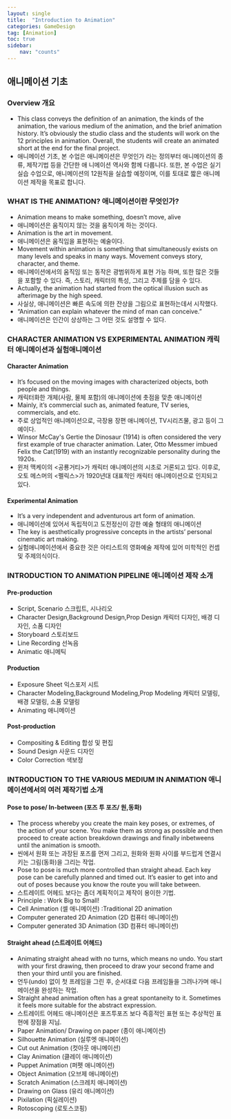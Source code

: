 ```yaml
---
layout: single
title:  "Introduction to Animation"
categories: GameDesign
tag: [Animation] 
toc: true
sidebar:
    nav: "counts"
---
```

## 애니메이션 기초
### Overview 개요
- This class conveys the definition of an animation, the kinds of the animation, the various medium
of the animation, and the brief animation history. It’s obviously the studio class and the students
will work on the 12 principles in animation. Overall, the students will create an animated short at
the end for the final project.
- 애니메이션 기초, 본 수업은 애니메이션은 무엇인가 라는 정의부터 애니메이션의 종류, 제작기법 등을 간단한 애
니메이션 역사와 함께 다룹니다. 또한, 본 수업은 실기 실습 수업으로, 애니메이션의 12원칙을 실습할 예정이며,
이를 토대로 짧은 애니메이션 제작을 목표로 합니다.

### WHAT IS THE ANIMATION? 애니메이션이란 무엇인가?
- Animation means to make something, doesn’t move, alive
- 애니메이션은 움직이지 않는 것을 움직이게 하는 것이다.
- Animation is the art in movement.
- 애니메이션은 움직임을 표현하는 예술이다.
- Movement within animation is something that
simultaneously exists on many levels and
speaks in many ways. Movement conveys
story, character, and theme. 
- 애니메이션에서의 움직임 또는 동작은 광범위하게 표현 가능
하며, 또한 많은 것들을 포함할 수 있다. 즉, 스토리, 캐릭터의
특성, 그리고 주제를 담을 수 있다.
- Actually, the animation had started from the optical illusion such as afterimage by the high speed. 
- 사실상, 애니메이션은 빠른 속도에 의한 잔상을 그림으로 표현하는데서 시작했다.
- “Animation can explain whatever the mind of man can conceive.” 
- 애니메이션은 인간이 상상하는 그 어떤 것도 설명할 수 있다. 

### CHARACTER ANIMATION VS EXPERIMENTAL ANIMATION 캐릭터 애니메이션과 실험애니메이션
#### Character Animation 
- It’s focused on the moving images with characterized objects, both people and things. 
- 캐릭터화한 개체(사람, 물체 포함)의 애니메이션에 촛점을 맞춘 애니메이션
- Mainly, it’s commercial such as, animated feature, TV series, commercials, and etc. 
- 주로 상업적인 애니메이션으로, 극장용 장편 애니메이션, TV시리즈물, 광고 등이 그 예이다.
- Winsor McCay's Gertie the Dinosaur (1914) is often considered the very first example of true character animation. Later, Otto Messmer imbued Felix the Cat(1919) with an instantly recognizable personality during the 1920s.
- 윈저 맥케이의 <공룡거티>가 캐릭터 애니메이션의 시초로 거론되고 있다. 이후로, 오토 메스머의 <펠릭스>가 1920년대 대표적인 캐릭터 애니메이션으로
인지되고 있다.
#### Experimental Animation 
- It’s a very independent and adventurous art form of animation.
- 애니메이션에 있어서 독립적이고 도전정신이 강한 예술 형태의 애니메이션
- The key is aesthetically progressive concepts in the artists’ personal cinematic art making. 
- 실험애니메이션에서 중요한 것은 아티스트의 영화예술 제작에 있어 미학적인 컨셉 및 주제의식이다.

### INTRODUCTION TO ANIMATION PIPELINE 애니메이션 제작 소개
#### Pre-production
- Script, Scenario 스크립트, 시나리오 
- Character Design,Background Design,Prop Design 캐릭터 디자인, 배경 디자인, 소품 디자인 
- Storyboard 스토리보드 
- Line Recording 선녹음 
- Animatic 애니메틱 

#### Production
- Exposure Sheet 익스포저 시트 
- Character Modeling,Background Modeling,Prop Modeling 캐릭터 모델링, 배경 모델링, 소품 모델링 
- Animating 애니메이션 

#### Post-production
- Compositing & Editing 합성 및 편집
- Sound Design 사운드 디자인
- Color Correction 색보정 

### INTRODUCTION TO THE VARIOUS MEDIUM IN ANIMATION 애니메이션에서의 여러 제작기법 소개 
#### Pose to pose/ In-between (포즈 투 포즈/ 원,동화)
- The process whereby you create the main key poses, or extremes, of the action of your scene. You make them as strong as possible and then proceed to create action breakdown drawings and finally inbetweens until the animation is smooth.
- 씬에서 원화 또는 과장된 포즈를 먼저 그리고, 원화와 원화 사이를 부드럽게 연결시키는 그림(동화)을 그리는 작업. 
- Pose to pose is much more controlled than straight ahead. Each key pose can be carefully planned and timed out. It’s easier to get into and out of poses because you know the route you will take between.
- 스트레이트 어헤드 보다는 좀더 계획적이고 제작이 용이한 기법. 
- Principle : Work Big to Small! 
- Cell Animation (셀 애니메이션) :Traditional 2D animation
- Computer generated 2D Animation (2D 컴퓨터 애니메이션)
- Computer generated 3D Animation (3D 컴퓨터 애니메이션)

#### Straight ahead (스트레이트 어헤드)
- Animating straight ahead with no turns, which means no undo. You start with your first drawing, then proceed to draw your second frame and then your third until you are finished.
- 언두(undo) 없이 첫 프레임을 그린 후, 순서대로 다음 프레임들을 그려나가며 애니메이션을 완성하는 작업. 
- Straight ahead animation often has a great spontaneity to it. Sometimes it feels more suitable for the abstract expression.
- 스트레이트 어헤드 애니메이션은 포즈투포즈 보다 즉흥적인 표현 또는 추상적인 표현에 장점을 지님.
- Paper Animation/ Drawing on paper (종이 애니메이션)
- Silhouette Animation (실루엣 애니메이션)
- Cut out Animation (컷아웃 애니메이션)
- Clay Animation (클레이 애니메이션)
- Puppet Animation (퍼펫 애니메이션)
- Object Animation (오브제 애니메이션)
- Scratch Animation (스크레치 애니메이션)
- Drawing on Glass (유리 애니메이션)
- Pixilation (픽실레이션)
- Rotoscoping (로토스코핑)